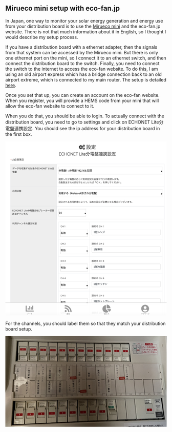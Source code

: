 ## Mirueco mini setup with eco-fan.jp

In Japan, one way to monitor your solar energy generation and energy use from your distribution board is to use the [Mirueco mini](https://portal.eco-fan.jp/product.html) and the eco-fan.jp website.  There is not that much information about it in English, so I thought I would describe my setup process.

If you have a distribution board with a ethernet adapter, then the signals from that system can be accessed by the Mirueco mini.  But there is only one ethernet port on the mini, so I connect it to an ethernet switch, and then connect the distribution board to the switch.  Finally, you need to connect the switch to the internet to access the eco-fan website.  To do this, I am using an old airport express which has a bridge connection back to an old airport extreme, which is connected to my main router.  The setup is detailed [here](https://portal.eco-fan.jp/pdf/EcoFan_OE.pdf).

Once you set that up, you can create an account on the eco-fan website.  When you register, you will provide a HEMS code from your mini that will allow the eco-fan website to connect to it.

When you do that, you should be able to login.  To actually connect with the distribution board, you need to go to settings and click on ECHONET Lite分電盤連携設定.  You should see the ip address for your distribution board in the first box. 

![bunban](bunban.png)

For the channels, you should label them so that they match your distribution board setup.

![distboard](https://github.com/franklinr/homeAssistantJapan/blob/bb2713b6d3220527a81cca03540e9acc27d86c19/EchonetliteMQTT/distboard.JPG)

